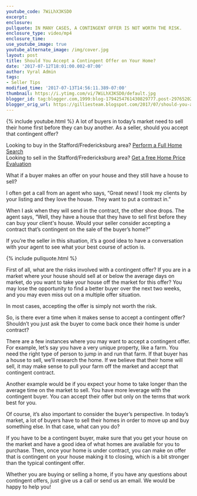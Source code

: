 ```yaml
---
youtube_code: 7WiLhX3KSD0
excerpt:
enclosure:
pullquote: IN MANY CASES, A CONTINGENT OFFER IS NOT WORTH THE RISK.
enclosure_type: video/mp4
enclosure_time:
use_youtube_image: true
youtube_alternate_image: /img/cover.jpg
layout: post
title: Should You Accept a Contingent Offer on Your Home?
date: '2017-07-12T18:01:00.002-07:00'
author: Vyral Admin
tags:
- Seller Tips
modified_time: '2017-07-13T14:56:11.389-07:00'
thumbnail: https://i.ytimg.com/vi/7WiLhX3KSD0/default.jpg
blogger_id: tag:blogger.com,1999:blog-1794254761430829777.post-2976520253874001449
blogger_orig_url: https://gilliesteam.blogspot.com/2017/07/should-you-accept-contingent-offer-on.html
---
```

{% include youtube.html %}
A lot of buyers in today’s market need to sell their home first before they can buy another. As a seller, should you accept that contingent offer?

<div class="post-cta">
Looking to buy in the Stafford/Fredericksburg area? <a href="http://www.staffordfredericksburghomesearch.com/search/" target="_blank">Perform a Full Home Search</a><br>
Looking to sell in the Stafford/Fredericksburg area? <a href="http://www.staffordfredericksburghomesearch.com/homevalue/StaffordVA" target="_blank">Get a free Home Price Evaluation</a>
</div>

What if a buyer makes an offer on your house and they still have a house to sell?

I often get a call from an agent who says, “Great news! I took my clients by your listing and they love the house. They want to put a contract in.”

When I ask when they will send in the contract, the other shoe drops. The agent says, “Well, they have a house that they have to sell first before they can buy your client's house. Would your seller consider accepting a contract that’s contingent on the sale of the buyer’s home?”

If you’re the seller in this situation, it’s a good idea to have a conversation with your agent to see what your best course of action is.

{% include pullquote.html %}

First of all, what are the risks involved with a contingent offer? If you are in a market where your house should sell at or below the average days on market, do you want to take your house off the market for this offer? You may lose the opportunity to find a better buyer over the next two weeks, and you may even miss out on a multiple offer situation.

In most cases, accepting the offer is simply not worth the risk.

So, is there ever a time when it makes sense to accept a contingent offer? Shouldn’t you just ask the buyer to come back once their home is under contract?

There are a few instances where you may want to accept a contingent offer. For example, let’s say you have a very unique property, like a farm. You need the right type of person to jump in and run that farm. If that buyer has a house to sell, we’ll research the home. If we believe that their home will sell, it may make sense to pull your farm off the market and accept that contingent contract.

Another example would be if you expect your home to take longer than the average time on the market to sell. You have more leverage with the contingent buyer. You can accept their offer but only on the terms that work best for you.

Of course, it’s also important to consider the buyer’s perspective. In today’s market, a lot of buyers have to sell their homes in order to move up and buy something else. In that case, what can you do?

If you have to be a contingent buyer, make sure that you get your house on the market and have a good idea of what homes are available for you to purchase. Then, once your home is under contract, you can make on offer that is contingent on your house making it to closing, which is a bit stronger than the typical contingent offer.

Whether you are buying or selling a home, if you have any questions about contingent offers, just give us a call or send us an email. We would be happy to help you!
